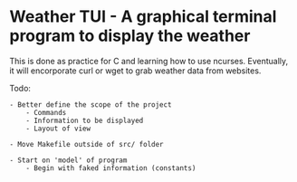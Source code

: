 # Weather TUI - A graphical terminal program to display the weather

This is done as practice for C and learning how to use ncurses. Eventually, it will
encorporate curl or wget to grab weather data from websites.

Todo:

	- Better define the scope of the project
		- Commands
		- Information to be displayed
		- Layout of view

	- Move Makefile outside of src/ folder

	- Start on 'model' of program
		- Begin with faked information (constants)
